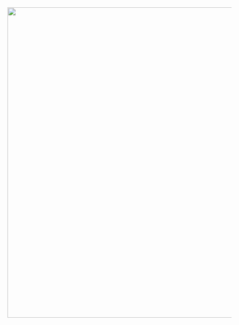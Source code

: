 <div align="center">
  
<img src="https://github.com/luizakuze/luizakuze/assets/111708035/a919f2d3-8827-4dfe-a039-e32c608ccad0" width="700px" align="center">


</div>
